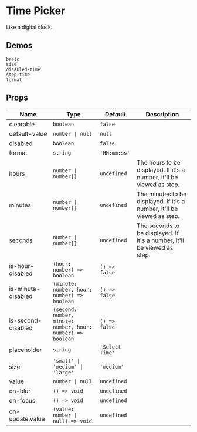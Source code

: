 # Time Picker

Like a digital clock.

## Demos

```demo
basic
size
disabled-time
step-time
format
```

## Props

| Name | Type | Default | Description |
| --- | --- | --- | --- |
| clearable | `boolean` | `false` |  |
| default-value | `number \| null` | `null` |  |
| disabled | `boolean` | `false` |  |
| format | `string` | `'HH:mm:ss'` |  |
| hours | `number \| number[]` | `undefined` | The hours to be displayed. If it's a number, it'll be viewed as step. |
| minutes | `number \| number[]` | `undefined` | The minutes to be displayed. If it's a number, it'll be viewed as step. |
| seconds | `number \| number[]` | `undefined` | The seconds to be displayed. If it's a number, it'll be viewed as step. |
| is-hour-disabled | `(hour: number) => boolean` | `() => false` |  |
| is-minute-disabled | `(minute: number, hour: number) => boolean` | `() => false` |  |
| is-second-disabled | `(second: number, minute: number, hour: number) => boolean` | `() => false` |  |
| placeholder | `string` | `'Select Time'` |  |
| size | `'small' \| 'medium' \| 'large'` | `'medium'` |  |
| value | `number \| null` | `undefined` |  |
| on-blur | `() => void` | `undefined` |  |
| on-focus | `() => void` | `undefined` |  |
| on-update:value | `(value: number \| null) => void` | `undefined` |  |
